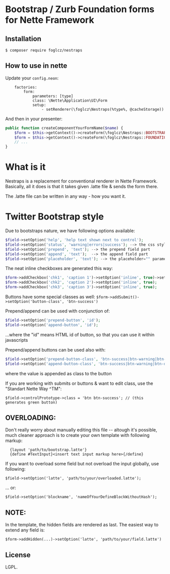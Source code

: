 Bootstrap / Zurb Foundation forms for Nette Framework
=====================================================

Installation
------------
```
$ composer require foglcz/nestraps
```

How to use in nette
-------------------

Update your `config.neon`:
```
    factories:
        form:
            parameters: [type]
            class: \Nette\Application\UI\Form
            setup:
                - setRenderer(\foglcz\Nestraps(%type%, @cacheStorage))
```

And then in your presenter:
```php
public function createComponentYourFormName($name) {
    $form = $this->getContext()->createForm(\foglcz\Nestraps::BOOTSTRAP);
    $form = $this->getContext()->createForm(\foglcz\Nestraps::FOUNDATION);
    // ...
}
```

What is it
==========
Nestraps is a replacement for conventional renderer in Nette Framework. Basically,
all it does is that it takes given .latte file & sends the form there.

The .latte file can be written in any way - how you want it.

Twitter Bootstrap style
=======================
Due to bootstraps nature, we have following options available:

```php
$field->setOption('help', 'help text shown next to control');
$field->setOption('status', 'warning|errors|success'); --> the css style of the field
$field->setOption('prepend', 'text'); --> the prepend field part
$field->setOption('append', 'text');  --> the append field part
$field->setOption('placeholder', 'text'); --> the placeholder="" parameter
```

The neat inline checkboxes are generated this way:

```php
$form->addCheckbox('chk1', 'caption 1')->setOption('inline', true)->setOption('label', 'checkbox group label');
$form->addCheckbox('chk2', 'caption 2')->setOption('inline', true);
$form->addCheckbox('chk3', 'caption 3')->setOption('inline', true);
```

Buttons have some special classes as well:
`$form->addSubmit()->setOption('button-class', 'btn-success')`

Prepend/append can be used with conjunction of:

```php
$field->setOption('prepend-button', 'id');
$field->setOption('append-button', 'id');
```

...where the "id" means HTML id of button, so that you can use it within javascripts

Prepend/append buttons can be used also with:
```php
$field->setOption('prepend-button-class', 'btn-success|btn-warning|btn-danger|btn-primary|...');
$field->setOption('append-button-class', 'btn-success|btn-warning|btn-danger|btn-primary|...');
```

where the value is appended as class to the button

If you are working with submits or buttons & want to edit class, use the "Standart Nette Way ^TM":

`$field->controlPrototype->class = 'btn btn-success'; // (this generates green button)`

OVERLOADING:
------------
Don't really worry about manually editing this file -- altough it's possible, much cleaner approach is to create
your own template with following markup:

```
  {layout 'path/to/bootstrap.latte'}
  {define #TextInput}<insert text input markup here>{/define}
```

If you want to overload some field but not overload the input globally, use following:

`$field->setOption('latte', 'path/to/your/overloaded.latte');`

... or:

`$field->setOption('blockname', 'nameOfYourDefineBlockWithoutHash');`

NOTE:
-----
In the template, the hidden fields are rendered as last. The easiest way to extend any field is:

`$form->addHidden(...)->setOption('latte', 'path/to/your/field.latte')`

License
-------
LGPL.